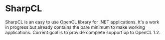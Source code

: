 # SharpCL
SharpCL is an easy to use OpenCL library for .NET applications. It's a work in progress but already contains the bare minimum to make working applications.
Current goal is to provide complete support up to OpenCL 1.2.
